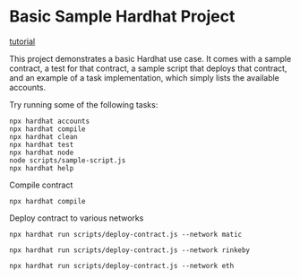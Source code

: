 # Basic Sample Hardhat Project

[tutorial](https://medium.com/pinata/how-to-create-layer-2-nfts-with-polygon-and-ipfs-aef998ff8ef2)

This project demonstrates a basic Hardhat use case. It comes with a sample contract, a test for that contract, a sample script that deploys that contract, and an example of a task implementation, which simply lists the available accounts.

Try running some of the following tasks:

```shell
npx hardhat accounts
npx hardhat compile
npx hardhat clean
npx hardhat test
npx hardhat node
node scripts/sample-script.js
npx hardhat help
```



Compile contract
```
npx hardhat compile
```


Deploy contract to various networks
```
npx hardhat run scripts/deploy-contract.js --network matic
```

```
npx hardhat run scripts/deploy-contract.js --network rinkeby
```

```
npx hardhat run scripts/deploy-contract.js --network eth
```